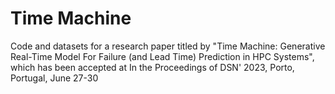 # Time Machine
Code and datasets for a research paper titled by "Time Machine: Generative Real-Time Model For Failure (and Lead Time) Prediction in HPC Systems", which has been accepted at In the Proceedings of DSN' 2023, Porto, Portugal, June 27-30
